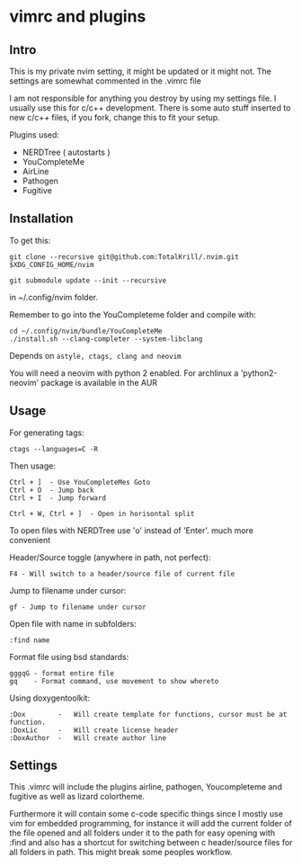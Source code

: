 vimrc and plugins
=================

Intro
-----

This is my private nvim setting, it might be updated or it
might not. The settings are somewhat commented in the .vimrc file

I am not responsible for anything you destroy by using
my settings file. I usually use this for c/c++ development.
There is some auto stuff inserted to new c/c++ files, if you fork, change this
to fit your setup.

Plugins used:

- NERDTree ( autostarts )
- YouCompleteMe
- AirLine
- Pathogen
- Fugitive


Installation
------------
To get this:

    git clone --recursive git@github.com:TotalKrill/.nvim.git $XDG_CONFIG_HOME/nvim

    git submodule update --init --recursive

in ~/.config/nvim folder.

Remember to go into the YouCompleteme folder and compile with:

    cd ~/.config/nvim/bundle/YouCompleteMe
    ./install.sh --clang-completer --system-libclang

Depends on `astyle, ctags, clang and neovim`

You will need a neovim with python 2 enabled. For
archlinux a 'python2-neovim' package is available in the AUR


Usage
-----
For generating tags:

    ctags --languages=C -R

Then usage:

    Ctrl + ]  - Use YouCompleteMes Goto
    Ctrl + O  - Jump back
    Ctrl + I  - Jump forward

    Ctrl + W, Ctrl + ]  - Open in horisontal split

To open files with NERDTree use 'o' instead of 'Enter'.
much more convenient

Header/Source toggle (anywhere in path, not perfect):

    F4 - Will switch to a header/source file of current file

Jump to filename under cursor:

    gf - Jump to filename under cursor

Open file with name in subfolders:

    :find name

Format file using bsd standards:

    gggqG - format entire file
    gq    - Format command, use movement to show whereto

Using doxygentoolkit:

    :Dox        -   Will create template for functions, cursor must be at function.
    :DoxLic     -   Will create license header
    :DoxAuthor  -   Will create author line

Settings
---------

This .vimrc will include the plugins airline, pathogen, Youcompleteme and fugitive as
well as lizard colortheme.

Furthermore it will contain some c-code specific things since I mostly use vim for
embedded programming, for instance it will add the current folder of the file opened
and all folders under it to the path for easy opening with :find and also has a
shortcut for switching between c header/source files for all folders in path. This might break
some peoples workflow.


